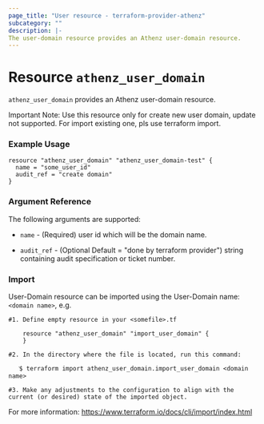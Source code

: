 ```yaml
---
page_title: "User resource - terraform-provider-athenz"
subcategory: ""
description: |-
The user-domain resource provides an Athenz user-domain resource.
---
```


# Resource `athenz_user_domain`

`athenz_user_domain` provides an Athenz user-domain resource.

Important Note: Use this resource only for create new user domain, update not supported. For import existing one, pls use terraform import.

### Example Usage

```hcl
resource "athenz_user_domain" "athenz_user_domain-test" {
  name = "some_user_id"
  audit_ref = "create domain"
}
```

### Argument Reference

The following arguments are supported:

- `name` - (Required) user id which will be the domain name.

- `audit_ref` - (Optional Default = "done by terraform provider")  string containing audit specification or ticket number.


### Import
User-Domain resource can be imported using the User-Domain name: `<domain name>`, e.g.

```hcl
#1. Define empty resource in your <somefile>.tf

    resource "athenz_user_domain" "import_user_domain" {
    }

#2. In the directory where the file is located, run this command:
        
   ֿ$ terraform import athenz_user_domain.import_user_domain <domain name>

#3. Make any adjustments to the configuration to align with the current (or desired) state of the imported object.
```
For more information: https://www.terraform.io/docs/cli/import/index.html
